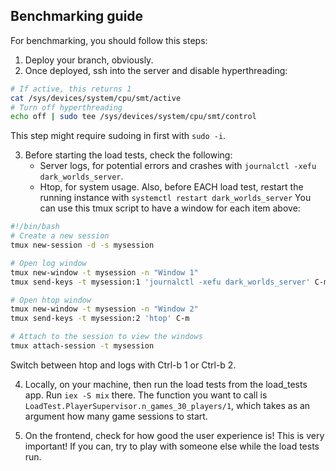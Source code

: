 ## Benchmarking guide
For benchmarking, you should follow this steps:
1. Deploy your branch, obviously.
2. Once deployed, ssh into the server and disable hyperthreading:
```sh
# If active, this returns 1
cat /sys/devices/system/cpu/smt/active
# Turn off hyperthreading
echo off | sudo tee /sys/devices/system/cpu/smt/control
```
This step might require sudoing in first with `sudo -i`.

3. Before starting the load tests, check the following:
   - Server logs, for potential errors and crashes with `journalctl -xefu dark_worlds_server`.
   - Htop, for system usage.
   Also, before EACH load test, restart the running instance with
   `systemctl restart dark_worlds_server`
   You can use this tmux script to have a window for each item above:
  ```sh
#!/bin/bash
# Create a new session
tmux new-session -d -s mysession

# Open log window
tmux new-window -t mysession -n "Window 1"
tmux send-keys -t mysession:1 'journalctl -xefu dark_worlds_server' C-m

# Open htop window
tmux new-window -t mysession -n "Window 2"
tmux send-keys -t mysession:2 'htop' C-m

# Attach to the session to view the windows
tmux attach-session -t mysession
``` 
Switch between htop and logs with Ctrl-b 1 or Ctrl-b 2.

4. Locally, on your machine, then run the load tests 
   from the load_tests app. Run `iex -S mix` there. The function you want
   to call is `LoadTest.PlayerSupervisor.n_games_30_players/1`, which takes
   as an argument how many game sessions to start.

5. On the frontend, check for how good the user experience is! This is very important!
   If you can, try to play with someone else while the load tests run.

